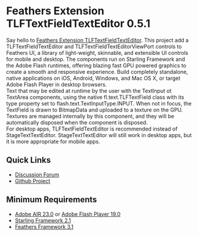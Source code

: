 # Feathers Extension TLFTextFieldTextEditor 0.5.1

Say hello to [Feathers Extension TLFTextFieldTextEditor](https://github.com/pol2095/Feathers-Extension-TLFTextFieldTextEditor).
This project add a TLFTextFieldTextEditor and TLFTextFieldTextEditorViewPort controls to Feathers UI, a library of light-weight, skinnable, and extensible UI controls for mobile and desktop. The components run on Starling Framework and the Adobe Flash runtimes, offering blazing fast GPU powered graphics to create a smooth and responsive experience. Build completely standalone, native applications on iOS, Android, Windows, and Mac OS X, or target Adobe Flash Player in desktop browsers.<br />
Text that may be edited at runtime by the user with the TextInput ot TextArea components, using the native fl.text.TLFTextField class with its type property set to flash.text.TextInputType.INPUT. When not in focus, the TextField is drawn to BitmapData and uploaded to a texture on the GPU. Textures are managed internally by this component, and they will be automatically disposed when the component is disposed.<br />
For desktop apps, TLFTextFieldTextEditor is recommended instead of StageTextTextEditor. StageTextTextEditor will still work in desktop apps, but it is more appropriate for mobile apps.
## Quick Links

* [Discussion Forum](http://forum.starling-framework.org/forum/feathers)
* [Github Project](https://github.com/pol2095/Feathers-Extension-TLFTextFieldTextEditor)

## Minimum Requirements

* [Adobe AIR 23.0](https://get.adobe.com/air/) or [Adobe Flash Player 19.0](https://get.adobe.com/fr/flashplayer/)
* [Starling Framework 2.1](https://github.com/Gamua/Starling-Framework)
* [Feathers Framework 3.1](https://feathersui.com/download/)
